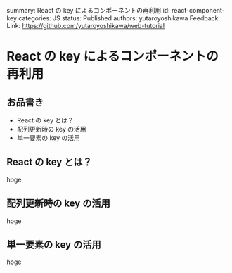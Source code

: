 summary: React の key によるコンポーネントの再利用
id: react-component-key
categories: JS
status: Published
authors: yutaroyoshikawa
Feedback Link: https://github.com/yutaroyoshikawa/web-tutorial

# React の key によるコンポーネントの再利用

## お品書き

- React の key とは？
- 配列更新時の key の活用
- 単一要素の key の活用

## React の key とは？

hoge

## 配列更新時の key の活用

hoge

## 単一要素の key の活用

hoge
